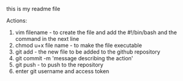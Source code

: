 this is my readme file

Actions:
1. vim filename - to create the file and add the #!/bin/bash and the command in the next line
2. chmod u+x file name - to make the file executable
3. git add - the new file to be added to the github repository
4. git commit -m 'message describing the action' 
5. git push - to push to the repository 
6. enter git username and access token
